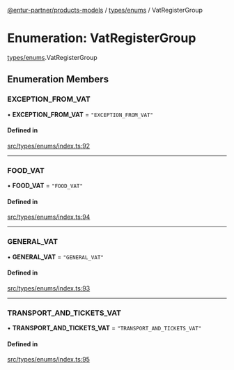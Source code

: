 [@entur-partner/products-models](../README.md) / [types/enums](../modules/types_enums.md) / VatRegisterGroup

# Enumeration: VatRegisterGroup

[types/enums](../modules/types_enums.md).VatRegisterGroup

## Enumeration Members

### EXCEPTION\_FROM\_VAT

• **EXCEPTION\_FROM\_VAT** = ``"EXCEPTION_FROM_VAT"``

#### Defined in

[src/types/enums/index.ts:92](https://github.com/entur/products-models/blob/main/src/types/enums/index.ts#L92)

___

### FOOD\_VAT

• **FOOD\_VAT** = ``"FOOD_VAT"``

#### Defined in

[src/types/enums/index.ts:94](https://github.com/entur/products-models/blob/main/src/types/enums/index.ts#L94)

___

### GENERAL\_VAT

• **GENERAL\_VAT** = ``"GENERAL_VAT"``

#### Defined in

[src/types/enums/index.ts:93](https://github.com/entur/products-models/blob/main/src/types/enums/index.ts#L93)

___

### TRANSPORT\_AND\_TICKETS\_VAT

• **TRANSPORT\_AND\_TICKETS\_VAT** = ``"TRANSPORT_AND_TICKETS_VAT"``

#### Defined in

[src/types/enums/index.ts:95](https://github.com/entur/products-models/blob/main/src/types/enums/index.ts#L95)
